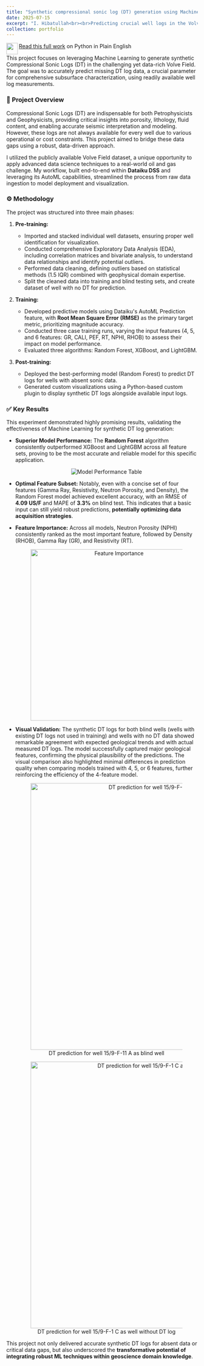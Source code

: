 ```yaml
---
title: "Synthetic compressional sonic log (DT) generation using Machine Learning in the Volve Field"
date: 2025-07-15
excerpt: "I. Hibatullah<br><br>Predicting crucial well logs in the Volve Field using Machine Learning, focusing on highly accurate synthetic DT log generation in Dataiku DSS." #<br><br><img src='/images/volve_dt_ml/image_cbbbdc.png' width='600' height='450'>
collection: portfolio
---
```


<img src="https://user-images.githubusercontent.com/51282928/140687832-381c13a0-7a2b-495c-8817-eee5064c11b5.png" align="left" width="30" height="30">[Read this full work](https://python.plainenglish.io/synthetic-compressional-sonic-log-dt-generation-using-machine-learning-in-the-volve-field-a8d4cf8c4d7c) on Python in Plain English

This project focuses on leveraging Machine Learning to generate synthetic Compressional Sonic Logs (DT) in the challenging yet data-rich Volve Field. The goal was to accurately predict missing DT log data, a crucial parameter for comprehensive subsurface characterization, using readily available well log measurements.

### 📝 Project Overview

Compressional Sonic Logs (DT) are indispensable for both Petrophysicists and Geophysicists, providing critical insights into porosity, lithology, fluid content, and enabling accurate seismic interpretation and modeling. However, these logs are not always available for every well due to various operational or cost constraints. This project aimed to bridge these data gaps using a robust, data-driven approach.

I utilized the publicly available Volve Field dataset, a unique opportunity to apply advanced data science techniques to a real-world oil and gas challenge. My workflow, built end-to-end within **Dataiku DSS** and leveraging its AutoML capabilities, streamlined the process from raw data ingestion to model deployment and visualization.

### ⚙️ Methodology 
The project was structured into three main phases:

1.  **Pre-training:**
    * Imported and stacked individual well datasets, ensuring proper well identification for visualization.
    * Conducted comprehensive Exploratory Data Analysis (EDA), including correlation matrices and bivariate analysis, to understand data relationships and identify potential outliers.
    * Performed data cleaning, defining outliers based on statistical methods (1.5 IQR) combined with geophysical domain expertise.
    * Split the cleaned data into training and blind testing sets, and create dataset of well with no DT for prediction.

2.  **Training:**
    * Developed predictive models using Dataiku's AutoML Prediction feature, with **Root Mean Square Error (RMSE)** as the primary target metric, prioritizing magnitude accuracy.
    * Conducted three case training runs, varying the input features (4, 5, and 6 features: GR, CALI, PEF, RT, NPHI, RHOB) to assess their impact on model performance.
    * Evaluated three algorithms: Random Forest, XGBoost, and LightGBM.

3.  **Post-training:**
    * Deployed the best-performing model (Random Forest) to predict DT logs for wells with absent sonic data.
    * Generated custom visualizations using a Python-based custom plugin to display synthetic DT logs alongside available input logs.

### ✅ Key Results

This experiment demonstrated highly promising results, validating the effectiveness of Machine Learning for synthetic DT log generation:

* **Superior Model Performance:** The **Random Forest** algorithm consistently outperformed XGBoost and LightGBM across all feature sets, proving to be the most accurate and reliable model for this specific application.

    <figure align="center">
    <img src="https://miro.medium.com/v2/resize:fit:1100/format:webp/1*R5inL2Xux5n_gTso9ZmVzg.png" alt="Model Performance Table" width="auto" height="auto"/>
    </figure>

* **Optimal Feature Subset:** Notably, even with a concise set of four features (Gamma Ray, Resistivity, Neutron Porosity, and Density), the Random Forest model achieved excellent accuracy, with an RMSE of **4.09 US/F** and MAPE of **3.3%** on blind test. This indicates that a basic input can still yield robust predictions, **potentially optimizing data acquisition strategies**.

* **Feature Importance:** Across all models, Neutron Porosity (NPHI) consistently ranked as the most important feature, followed by Density (RHOB), Gamma Ray (GR), and Resistivity (RT). 

    <figure align="center">
    <img src="https://miro.medium.com/v2/resize:fit:1100/format:webp/1*APztRZLYhaBvuDXSd1CVnQ.png" alt="Feature Importance" width="450" height="auto"/>
    </figure>
<!-- This aligns well with petrophysical understanding of their influence on acoustic properties. -->

* **Visual Validation:** The synthetic DT logs for both blind wells (wells with existing DT logs not used in training) and wells with no DT data showed remarkable agreement with expected geological trends and with actual measured DT logs. The model successfully captured major geological features, confirming the physical plausibility of the predictions. The visual comparison also highlighted minimal differences in prediction quality when comparing models trained with 4, 5, or 6 features, further reinforcing the efficiency of the 4-feature model.

    <figure align="center">
    <img src="https://miro.medium.com/v2/resize:fit:2000/format:webp/1*mRAgdc-svLyqum18ciWzxQ.png" alt="DT prediction for well 15/9-F-11 A as blind well" width="700" height="auto"/>
    <figcaption>DT prediction for well 15/9-F-11 A as blind well</figcaption>
    </figure>

    <figure align="center">
    <img src="https://miro.medium.com/v2/resize:fit:2000/format:webp/1*kNUfpcROV-BARTC6c9LXow.png" alt="DT prediction for well 15/9-F-1 C as well without DT log" width="700" height="auto"/>
    <figcaption>DT prediction for well 15/9-F-1 C as well without DT log</figcaption>
    </figure>

This project not only delivered accurate synthetic DT logs for absent data or critical data gaps, but also underscored the **transformative potential of integrating robust ML techniques within geoscience domain knowledge**.